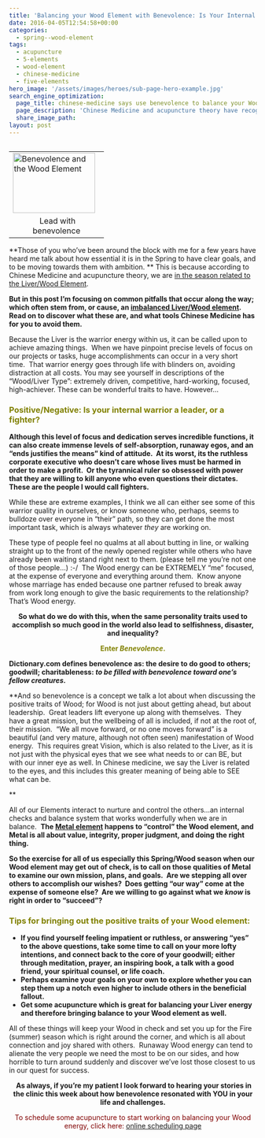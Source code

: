 ```yaml
---
title: 'Balancing your Wood Element with Benevolence: Is Your Internal Wood energy a Leader or a Fighter?'
date: 2016-04-05T12:54:58+00:00
categories:
  - spring--wood-element
tags:
  - acupuncture
  - 5-elements
  - wood-element
  - chinese-medicine
  - five-elements
hero_image: '/assets/images/heroes/sub-page-hero-example.jpg'
search_engine_optimization:
  page_title: chinese-medicine says use benevolence to balance your Wood Element this Spring.
  page_description: 'Chinese Medicine and acupuncture theory have recognized that benevolence can be used to calm runaway Wood energy, which can lead to self-centerdness and ruthlessness.  We are especially susceptible to these qualities in Spring, the season related to the Wood Element in Chinese Medicine.'
  share_image_path:
layout: post
---
```

<table width="180" align="left">
  <tr>
    <td width="177">
      <img style="margin: 0px; border: 0px none;" src="https://origin.ih.constantcontact.com/fs085/1102844965003/img/72.jpg" alt="Benevolence and the Wood Element" width="167" height="122" border="0" hspace="0" vspace="0" />
    </td>
  </tr>
  
  <tr>
    <td style="text-align: center;">
       Lead with benevolence
    </td>
  </tr>
</table>

**Those of you who&#8217;ve been around the block with me for a few years have heard me talk about how essential it is in the Spring to have clear goals, and to be moving towards them with ambition. ** This is because according to Chinese Medicine and acupuncture theory, we are [in the season related to the Liver/Wood Element](http://www.wisdomwaysacupuncture.com/2018/03/09/ready-set-wood-season-what-acupuncture-theory-has-to-say-about-spring/).

**But in this post I&#8217;m focusing on common pitfalls that occur along the way; which often stem from, or cause, an [imbalanced Liver/Wood element](http://www.wisdomwaysacupuncture.com/2018/05/10/the-wood-element-of-acupuncture-theory/). Read on to discover what these are, and what tools Chinese Medicine has for you to avoid them.** 

Because the Liver is the warrior energy within us, it can be called upon to achieve amazing things.  When we have pinpoint precise levels of focus on our projects or tasks, huge accomplishments can occur in a very short time.  That warrior energy goes through life with blinders on, avoiding distraction at all costs. You may see yourself in descriptions of the &#8220;Wood/Liver Type&#8221;: extremely driven, competitive, hard-working, focused, high-achiever. These can be wonderful traits to have. However&#8230;

### <span style="color: #808000;">Positive/Negative: Is your internal warrior a leader, or a fighter?<br /> </span>

**Although this level of focus and dedication serves incredible functions, it can also create immense levels of self-absorption, runaway egos, and an &#8220;ends justifies the means&#8221; kind of attitude.  At its worst, its the ruthless corporate executive who doesn&#8217;t care whose lives must be harmed in order to make a profit.  Or the tyrannical ruler so obsessed with power that they are willing to kill anyone who even questions their dictates. These are the people I would call fighters.** 

While these are extreme examples, I think we all can either see some of this warrior quality in ourselves, or know someone who, perhaps, seems to bulldoze over everyone in &#8220;their&#8221; path, so they can get done the most important task, which is always whatever _they_ are working on.

These type of people feel no qualms at all about butting in line, or walking straight up to the front of the newly opened register while others who have already been waiting stand right next to them. (please tell me you&#8217;re not one of those people&#8230;) :-/  The Wood energy can be EXTREMELY &#8220;me&#8221; focused, at the expense of everyone and everything around them.  Know anyone whose marriage has ended because one partner refused to break away from work long enough to give the basic requirements to the relationship?  That&#8217;s Wood energy.

<p style="text-align: center;">
  <strong>So what do we do with this, when the same personality traits used to accomplish so much good in the world also lead to selfishness, disaster, and inequality? </strong>
</p>

<p style="text-align: center;">
  <span style="color: #808000;"><strong>Enter <em>Benevolence</em>.</strong></span>
</p>

**Dictionary.com defines benevolence as: the desire to do good to others; goodwill; charitableness: _to be filled with benevolence toward one&#8217;s fellow creatures._**

**And so benevolence is a concept we talk a lot about when discussing the positive traits of Wood; for Wood is not just about getting ahead, but about leadership.  Great leaders lift everyone up along with themselves.  They have a great mission, but the wellbeing of all is included, if not at the root of, their mission.  &#8220;We all move forward, or no one moves forward&#8221; is a beautiful (and very mature, although not often seen) manifestation of Wood energy.  This requires great Vision, which is also related to the Liver, as it is not just with the physical eyes that we see what needs to or can BE, but with our inner eye as well. In Chinese medicine, we say the Liver is related to the eyes, and this includes this greater meaning of being able to SEE what can be.
  
** 

All of our Elements interact to nurture and control the others&#8230;an internal checks and balance system that works wonderfully when we are in balance.  **The [Metal element](http://www.wisdomwaysacupuncture.com/2016/11/05/metal-season-the-time-for-learning-about-letting-go-but-that-whats-of-value-remains/) happens to &#8220;control&#8221; the Wood element, and Metal is all about value, integrity, proper judgment, and doing the right thing.**

**So the exercise for all of us especially this Spring/Wood season when our Wood element may get out of check, is to call on those qualities of Metal to examine our own mission, plans, and goals.  Are we stepping all over others to accomplish our wishes?  Does getting &#8220;our way&#8221; come at the expense of someone else?  Are we willing to go against what we _know_ is right in order to &#8220;succeed&#8221;?** 

### <span style="color: #808000;">Tips for bringing out the positive traits of your Wood element:</span>

  * **If you find yourself feeling impatient or ruthless, or answering &#8220;yes&#8221; to the above questions, take some time to call on your more lofty intentions, and connect back to the core of your goodwill; either through meditation, prayer, an inspiring book, a talk with a good friend, your spiritual counsel, or life coach.**
  * **Perhaps examine your goals on your own to explore whether you can step them up a notch** **even** **higher to include others in the beneficial fallout.**
  * **Get some acupuncture which is great for balancing your Liver energy and therefore bringing balance to your Wood element as well.**

All of these things will keep your Wood in check and set you up for the Fire (summer) season which is right around the corner, and which is all about connection and joy shared with others.  Runaway Wood energy can tend to alienate the very people we need the most to be on our sides, and how horrible to turn around suddenly and discover we&#8217;ve lost those closest to us in our quest for success.

<p style="text-align: center;">
  <strong> As always, if you&#8217;re my patient I look forward to hearing your stories in the clinic this week about how benevolence resonated with YOU in your life and challenges. </strong>
</p>

<p style="text-align: center;">
  <span style="color: #800000;">To schedule some acupuncture to start working on balancing your Wood energy, click here:</span> <a title="Online Acupuncture Scheduling" href="http://www.wisdomwaysacupuncture.com/acupuncture-appointment-scheduling/">online scheduling page</a>
</p>